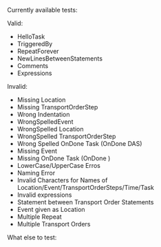 Currently available tests:

Valid:
- HelloTask
- TriggeredBy
- RepeatForever
- NewLinesBetweenStatements
- Comments
- Expressions

Invalid:
- Missing Location
- Missing TransportOrderStep
- Wrong Indentation
- WrongSpelledEvent
- WrongSpelled Location
- WrongSpelled TransportOrderStep
- Wrong Spelled OnDone Task (OnDone DAS)
- Missing Event
- Missing OnDone Task (OnDone )
- LowerCase/UpperCase Erros
- Naming Error
- Invalid Characters for Names of Location/Event/TransportOrderSteps/Time/Task
- Invalid expressions
- Statement between Transport Order Statements
- Event given as Location
- Multiple Repeat
- Multiple Transport Orders

What else to test:

